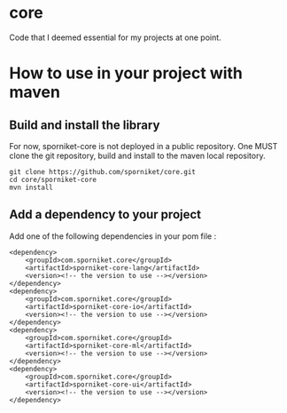 # core
Code that I deemed essential for my projects at one point.

# How to use in your project with maven

## Build and install the library
For now, sporniket-core is not deployed in a public repository. One MUST clone the git repository, build and install to the maven local repository.

```
git clone https://github.com/sporniket/core.git
cd core/sporniket-core
mvn install
```

## Add a dependency to your project
Add one of the following dependencies in your pom file :

```
<dependency>
	<groupId>com.sporniket.core</groupId>
	<artifactId>sporniket-core-lang</artifactId>
	<version><!-- the version to use --></version>
</dependency>
<dependency>
	<groupId>com.sporniket.core</groupId>
	<artifactId>sporniket-core-io</artifactId>
	<version><!-- the version to use --></version>
</dependency>
<dependency>
	<groupId>com.sporniket.core</groupId>
	<artifactId>sporniket-core-ml</artifactId>
	<version><!-- the version to use --></version>
</dependency>
<dependency>
	<groupId>com.sporniket.core</groupId>
	<artifactId>sporniket-core-ui</artifactId>
	<version><!-- the version to use --></version>
</dependency>
```
